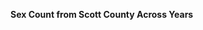 
<span><span><p dir="auto"><strong>Sex Count from Scott County Across Years</strong></p></span></span><canvas height="0" width="0" style="display: block; box-sizing: border-box; height: 0px; width: 0px;"></canvas>
